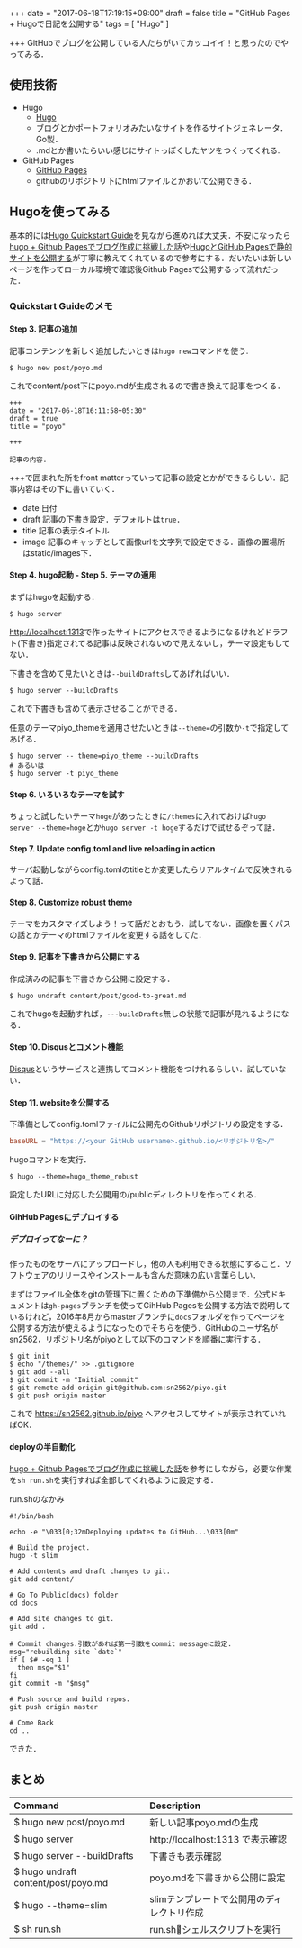 +++
date = "2017-06-18T17:19:15+09:00"
draft = false
title = "GitHub Pages + Hugoで日記を公開する"
tags = [ "Hugo" ]

+++
GitHubでブログを公開している人たちがいてカッコイイ！と思ったのでやってみる．

## 使用技術

- Hugo
	- [Hugo](https://gohugo.io/)
	- ブログとかポートフォリオみたいなサイトを作るサイトジェネレータ．Go製．
	- .mdとか書いたらいい感じにサイトっぽくしたヤツをつくってくれる.
- GitHub Pages
	- [GitHub Pages](https://pages.github.com)
	- githubのリポジトリ下にhtmlファイルとかおいて公開できる．

## Hugoを使ってみる
基本的には[Hugo Quickstart Guide](http://gohugo.io/overview/quickstart/)を見ながら進めれば大丈夫．不安になったら[hugo + Github Pagesでブログ作成に挑戦した話](https://eichann.github.io/post/first/)や[HugoとGitHub Pagesで静的サイトを公開する](http://qiita.com/satzz/items/e24bd703fc04fb45f7ef)が丁寧に教えてくれているので参考にする．だいたいは新しいページを作ってローカル環境で確認後Github Pagesで公開するって流れだった．

### Quickstart Guideのメモ

#### Step 3. 記事の追加
記事コンテンツを新しく追加したいときは`hugo new`コマンドを使う.
```
$ hugo new post/poyo.md
```
これでcontent/post下にpoyo.mdが生成されるので書き換えて記事をつくる．

```
+++
date = "2017-06-18T16:11:58+05:30"
draft = true
title = "poyo"

+++

記事の内容.
```
+++で囲まれた所をfront matterっていって記事の設定とかができるらしい．記事内容はその下に書いていく．

- date	日付
- draft	記事の下書き設定．デフォルトは`true`．
- title	記事の表示タイトル
- image	記事のキャッチとして画像urlを文字列で設定できる．画像の置場所はstatic/images下．


#### Step 4. hugo起動 - Step 5. テーマの適用
まずはhugoを起動する．

```
$ hugo server
```

[http://localhost:1313](http://localhost:1313)で作ったサイトにアクセスできるようになるけれどドラフト(下書き)指定されてる記事は反映されないので見えないし，テーマ設定もしてない．

下書きを含めて見たいときは`--buildDrafts`してあげればいい．

```
$ hugo server --buildDrafts
```

これで下書きも含めて表示させることができる．

任意のテーマpiyo_themeを適用させたいときは`--theme=`の引数か`-t`で指定してあげる．

```
$ hugo server -- theme=piyo_theme --buildDrafts
# あるいは
$ hugo server -t piyo_theme
```

#### Step 6. いろいろなテーマを試す
ちょっと試したいテーマ`hoge`があったときに`/themes`に入れておけば`hugo server --theme=hoge`とか`hugo server -t hoge`するだけで試せるぞって話．

#### Step 7. Update config.toml and live reloading in action
サーバ起動しながらconfig.tomlのtitleとか変更したらリアルタイムで反映されるよって話．

#### Step 8. Customize robust theme
テーマをカスタマイズしよう！って話だとおもう．試してない．画像を置くパスの話とかテーマのhtmlファイルを変更する話をしてた．

#### Step 9. 記事を下書きから公開にする
作成済みの記事を下書きから公開に設定する．

```
$ hugo undraft content/post/good-to-great.md
```

これでhugoを起動すれば，`---buildDrafts`無しの状態で記事が見れるようになる．

#### Step 10. Disqusとコメント機能
[Disqus](https://disqus.com)というサービスと連携してコメント機能をつけれるらしい．試していない．

#### Step 11. websiteを公開する

下準備としてconfig.tomlファイルに公開先のGithubリポジトリの設定をする．

```:config.toml
baseURL = "https://<your GitHub username>.github.io/<リポジトリ名>/"
```

hugoコマンドを実行．

```
$ hugo --theme=hugo_theme_robust
```

設定したURLに対応した公開用の/publicディレクトリを作ってくれる．

#### GihHub Pagesにデプロイする
##### デプロイってなーに？
作ったものをサーバにアップロードし，他の人も利用できる状態にすること．ソフトウェアのリリースやインストールも含んだ意味の広い言葉らしい．

まずはファイル全体をgitの管理下に置くための下準備から公開まで．公式ドキュメントは`gh-pages`ブランチを使ってGihHub Pagesを公開する方法で説明しているけれど，2016年8月からmasterブランチに`docs`フォルダを作ってページを公開する方法が使えるようになったのでそちらを使う．GitHubのユーザ名がsn2562，リポジトリ名がpiyoとして以下のコマンドを順番に実行する．

```
$ git init
$ echo "/themes/" >> .gitignore
$ git add --all
$ git commit -m "Initial commit"
$ git remote add origin git@github.com:sn2562/piyo.git
$ git push origin master
```

これで https://sn2562.github.io/piyo へアクセスしてサイトが表示されていればOK．

#### deployの半自動化

[hugo + Github Pagesでブログ作成に挑戦した話](http://eichann.github.io/post/first/)を参考にしながら，必要な作業を`sh run.sh`を実行すれば全部してくれるように設定する．

run.shのなかみ
```
#!/bin/bash

echo -e "\033[0;32mDeploying updates to GitHub...\033[0m"

# Build the project.
hugo -t slim

# Add contents and draft changes to git.
git add content/

# Go To Public(docs) folder
cd docs

# Add site changes to git.
git add .

# Commit changes.引数があれば第一引数をcommit messageに設定.
msg="rebuilding site `date`"
if [ $# -eq 1 ]
  then msg="$1"
fi
git commit -m "$msg"

# Push source and build repos.
git push origin master

# Come Back
cd ..
```

できた．

## まとめ
| Command    | Description     |
| :------------- | :------------- |
| $ hugo new post/poyo.md    | 新しい記事poyo.mdの生成 |
| $ hugo server    | http://localhost:1313 で表示確認 |
| $ hugo server --buildDrafts   | 下書きも表示確認 |
| $ hugo undraft content/post/poyo.md    | poyo.mdを下書きから公開に設定 |
| $ hugo -\-theme=slim   | slimテンプレートで公開用のディレクトリ作成 |
| $ sh run.sh    | run.shシェルスクリプトを実行 |
